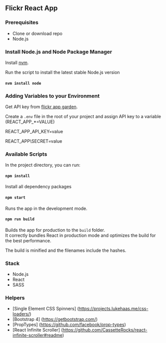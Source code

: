 
## Flickr React App
### Prerequisites
* Clone or download repo
* Node.js

### Install Node.js and Node Package Manager
Install [nvm](https://github.com/creationix/nvm).

Run the script to install the latest stable Node.js version

#### `nvm install node`

### Adding Variables to your Environment
Get API key from [flickr app garden](https://www.flickr.com/services/apps/create/apply). 

Create a `.env` file in the root of your project and assign API key to a variable (REACT\_APP\_*=VALUE)

REACT\_APP\_API\_KEY=value

REACT\_APP\SECRET=value

### Available Scripts
In the project directory, you can run:

#### `npm install`
Install all dependency packages

#### `npm start`
Runs the app in the development mode.

#### `npm run build`
Builds the app for production to the `build` folder.<br>
It correctly bundles React in production mode and optimizes the build for the best performance.

The build is minified and the filenames include the hashes.

### Stack
* Node.js
* React
* SASS

### Helpers
* [Single Element CSS Spinners] (https://projects.lukehaas.me/css-loaders/)
* [Bootstrap 4] (https://getbootstrap.com/)
* [PropTypes] (https://github.com/facebook/prop-types)
* [React Infinite Scroller] (https://github.com/CassetteRocks/react-infinite-scroller#readme)
